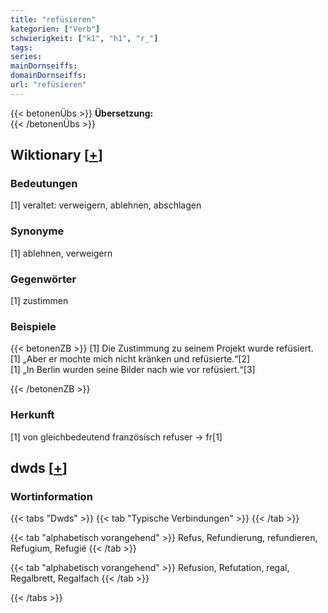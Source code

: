 ```yaml
---
title: "refüsieren"
kategorien: ["Verb"]
schwierigkeit: ["k1", "h1", "r_"]
tags:
series:
mainDornseiffs:
domainDornseiffs:
url: "refüsieren"
---
```


{{< betonenÜbs >}}
**Übersetzung:**  
{{< /betonenÜbs >}}

## Wiktionary [[+](https://de.wiktionary.org/wiki/refüsieren)]

### Bedeutungen
[1] veraltet: verweigern, ablehnen, abschlagen  

### Synonyme
[1] ablehnen, verweigern  

### Gegenwörter
[1] zustimmen  

### Beispiele
{{< betonenZB >}}
[1] Die Zustimmung zu seinem Projekt wurde refüsiert.  
[1] „Aber er mochte mich nicht kränken und refüsierte.“[2]  
[1] „In Berlin wurden seine Bilder nach wie vor refüsiert.“[3]  

{{< /betonenZB >}}
### Herkunft
[1] von gleichbedeutend französisch refuser → fr[1]  



## dwds [[+](https://www.dwds.de/wb/refüsieren)]

### Wortinformation
{{< tabs "Dwds" >}}
{{< tab "Typische Verbindungen" >}}
{{< /tab >}}

{{< tab "alphabetisch vorangehend" >}}
Refus, Refundierung, refundieren, Refugium, Refugié
{{< /tab >}}

{{< tab "alphabetisch vorangehend" >}}
Refusion, Refutation, regal, Regalbrett, Regalfach
{{< /tab >}}

{{< /tabs >}}

